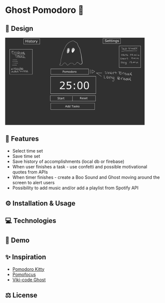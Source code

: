 # Ghost Pomodoro 👻

## 🎨 Design

<img src="./public/design.jpg" alt="sketch of the app" width="450px">

## 🎯 Features

- Select time set
- Save time set
- Save history of accomplishments (local db or firebase)
- When user finishes a task - use confetti and possible motivational quotes from APIs
- When timer finishes - create a Boo Sound and Ghost moving around the screen to alert users
- Possibility to add music and/or add a playlist from Spotify API

## ⚙️ Installation & Usage

## 💻 Technologies

## 👀 Demo

## ✨ Inspiration

- [Pomodoro Kitty](https://pomodorokitty.com/)
- [Pomofocus](https://pomofocus.io/)
- [Viki-code Ghost](https://codepen.io/viki-code/pen/gOqbjLN)

## ⚖️ License
